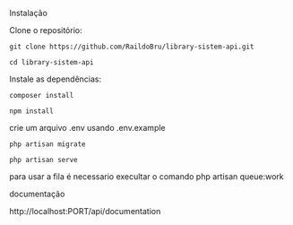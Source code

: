 Instalação

Clone o repositório:

    git clone https://github.com/RaildoBru/library-sistem-api.git

    cd library-sistem-api

Instale as dependências:

    composer install

    npm install

crie um arquivo .env usando .env.example

    php artisan migrate

    php artisan serve


para usar a fila é necessario execultar o comando 
    php artisan queue:work

documentação 

http://localhost:PORT/api/documentation
